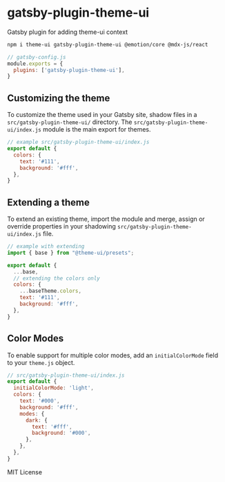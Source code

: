 # gatsby-plugin-theme-ui

Gatsby plugin for adding theme-ui context

```sh
npm i theme-ui gatsby-plugin-theme-ui @emotion/core @mdx-js/react
```

```js
// gatsby-config.js
module.exports = {
  plugins: ['gatsby-plugin-theme-ui'],
}
```

## Customizing the theme

To customize the theme used in your Gatsby site, shadow files in a `src/gatsby-plugin-theme-ui/` directory.
The `src/gatsby-plugin-theme-ui/index.js` module is the main export for themes.

```js
// example src/gatsby-plugin-theme-ui/index.js
export default {
  colors: {
    text: '#111',
    background: '#fff',
  },
}
```

## Extending a theme

To extend an existing theme, import the module and merge, assign or override properties in your shadowing `src/gatsby-plugin-theme-ui/index.js` file.

```js
// example with extending
import { base } from "@theme-ui/presets";

export default {
  ...base,
  // extending the colors only
  colors: {
    ...baseTheme.colors,
    text: '#111',
    background: '#fff',
  },
}
```

## Color Modes

To enable support for multiple color modes, add an `initialColorMode` field to your `theme.js` object.

```js
// src/gatsby-plugin-theme-ui/index.js
export default {
  initialColorMode: 'light',
  colors: {
    text: '#000',
    background: '#fff',
    modes: {
      dark: {
        text: '#fff',
        background: '#000',
      },
    },
  },
}
```

MIT License
